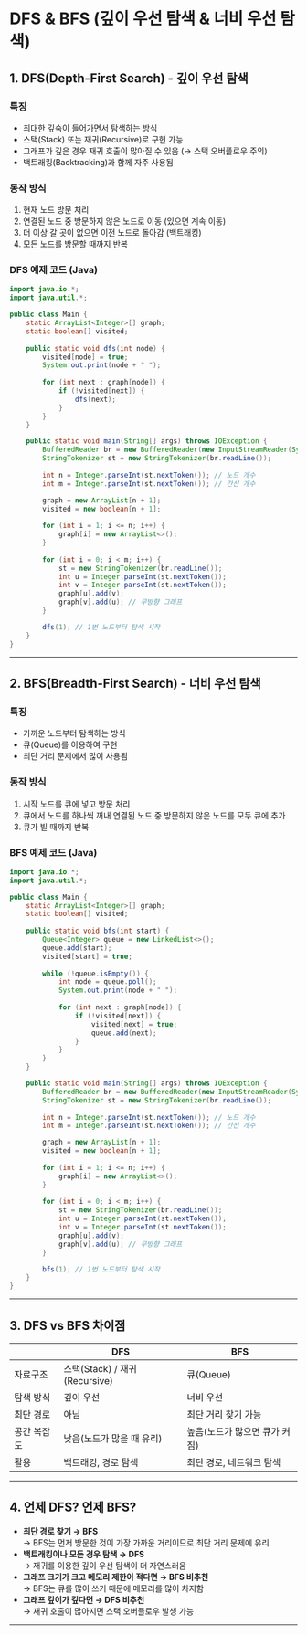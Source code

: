 # DFS & BFS (깊이 우선 탐색 & 너비 우선 탐색)

## 1. DFS(Depth-First Search) - 깊이 우선 탐색
### 특징
- 최대한 깊숙이 들어가면서 탐색하는 방식
- 스택(Stack) 또는 재귀(Recursive)로 구현 가능
- 그래프가 깊은 경우 재귀 호출이 많아질 수 있음 (→ 스택 오버플로우 주의)
- 백트래킹(Backtracking)과 함께 자주 사용됨

### 동작 방식
1. 현재 노드 방문 처리
2. 연결된 노드 중 방문하지 않은 노드로 이동 (있으면 계속 이동)
3. 더 이상 갈 곳이 없으면 이전 노드로 돌아감 (백트래킹)
4. 모든 노드를 방문할 때까지 반복

### DFS 예제 코드 (Java)
```java
import java.io.*;
import java.util.*;

public class Main {
    static ArrayList<Integer>[] graph;
    static boolean[] visited;
    
    public static void dfs(int node) {
        visited[node] = true;
        System.out.print(node + " ");
        
        for (int next : graph[node]) {
            if (!visited[next]) {
                dfs(next);
            }
        }
    }

    public static void main(String[] args) throws IOException {
        BufferedReader br = new BufferedReader(new InputStreamReader(System.in));
        StringTokenizer st = new StringTokenizer(br.readLine());
        
        int n = Integer.parseInt(st.nextToken()); // 노드 개수
        int m = Integer.parseInt(st.nextToken()); // 간선 개수

        graph = new ArrayList[n + 1];
        visited = new boolean[n + 1];
        
        for (int i = 1; i <= n; i++) {
            graph[i] = new ArrayList<>();
        }
        
        for (int i = 0; i < m; i++) {
            st = new StringTokenizer(br.readLine());
            int u = Integer.parseInt(st.nextToken());
            int v = Integer.parseInt(st.nextToken());
            graph[u].add(v);
            graph[v].add(u); // 무방향 그래프
        }

        dfs(1); // 1번 노드부터 탐색 시작
    }
}
```
---
## 2. BFS(Breadth-First Search) - 너비 우선 탐색
### 특징
- 가까운 노드부터 탐색하는 방식
- 큐(Queue)를 이용하여 구현
- 최단 거리 문제에서 많이 사용됨

### 동작 방식
1. 시작 노드를 큐에 넣고 방문 처리
2. 큐에서 노드를 하나씩 꺼내 연결된 노드 중 방문하지 않은 노드를 모두 큐에 추가
3. 큐가 빌 때까지 반복

### BFS 예제 코드 (Java)
```java
import java.io.*;
import java.util.*;

public class Main {
    static ArrayList<Integer>[] graph;
    static boolean[] visited;
    
    public static void bfs(int start) {
        Queue<Integer> queue = new LinkedList<>();
        queue.add(start);
        visited[start] = true;
        
        while (!queue.isEmpty()) {
            int node = queue.poll();
            System.out.print(node + " ");
            
            for (int next : graph[node]) {
                if (!visited[next]) {
                    visited[next] = true;
                    queue.add(next);
                }
            }
        }
    }

    public static void main(String[] args) throws IOException {
        BufferedReader br = new BufferedReader(new InputStreamReader(System.in));
        StringTokenizer st = new StringTokenizer(br.readLine());
        
        int n = Integer.parseInt(st.nextToken()); // 노드 개수
        int m = Integer.parseInt(st.nextToken()); // 간선 개수

        graph = new ArrayList[n + 1];
        visited = new boolean[n + 1];
        
        for (int i = 1; i <= n; i++) {
            graph[i] = new ArrayList<>();
        }
        
        for (int i = 0; i < m; i++) {
            st = new StringTokenizer(br.readLine());
            int u = Integer.parseInt(st.nextToken());
            int v = Integer.parseInt(st.nextToken());
            graph[u].add(v);
            graph[v].add(u); // 무방향 그래프
        }

        bfs(1); // 1번 노드부터 탐색 시작
    }
}
```

---
## 3. DFS vs BFS 차이점
|  | DFS | BFS |
|---|---|---|
| 자료구조 | 스택(Stack) / 재귀(Recursive) | 큐(Queue) |
| 탐색 방식 | 깊이 우선 | 너비 우선 |
| 최단 경로 | 아님 | 최단 거리 찾기 가능 |
| 공간 복잡도 | 낮음(노드가 많을 때 유리) | 높음(노드가 많으면 큐가 커짐) |
| 활용 | 백트래킹, 경로 탐색 | 최단 경로, 네트워크 탐색 |

---
## 4. 언제 DFS? 언제 BFS?
- **최단 경로 찾기 → BFS**  
  → BFS는 먼저 방문한 것이 가장 가까운 거리이므로 최단 거리 문제에 유리  
- **백트래킹이나 모든 경우 탐색 → DFS**  
  → 재귀를 이용한 깊이 우선 탐색이 더 자연스러움  
- **그래프 크기가 크고 메모리 제한이 적다면 → BFS 비추천**  
  → BFS는 큐를 많이 쓰기 때문에 메모리를 많이 차지함  
- **그래프 깊이가 깊다면 → DFS 비추천**  
  → 재귀 호출이 많아지면 스택 오버플로우 발생 가능  

---